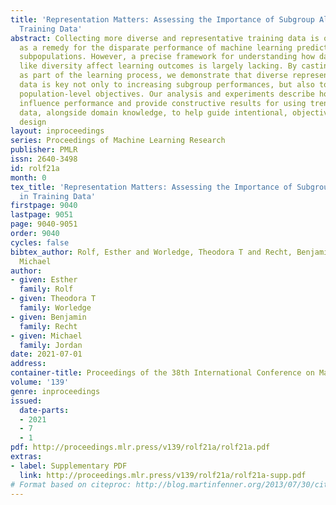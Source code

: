 ```yaml
---
title: 'Representation Matters: Assessing the Importance of Subgroup Allocations in
  Training Data'
abstract: Collecting more diverse and representative training data is often touted
  as a remedy for the disparate performance of machine learning predictors across
  subpopulations. However, a precise framework for understanding how dataset properties
  like diversity affect learning outcomes is largely lacking. By casting data collection
  as part of the learning process, we demonstrate that diverse representation in training
  data is key not only to increasing subgroup performances, but also to achieving
  population-level objectives. Our analysis and experiments describe how dataset compositions
  influence performance and provide constructive results for using trends in existing
  data, alongside domain knowledge, to help guide intentional, objective-aware dataset
  design
layout: inproceedings
series: Proceedings of Machine Learning Research
publisher: PMLR
issn: 2640-3498
id: rolf21a
month: 0
tex_title: 'Representation Matters: Assessing the Importance of Subgroup Allocations
  in Training Data'
firstpage: 9040
lastpage: 9051
page: 9040-9051
order: 9040
cycles: false
bibtex_author: Rolf, Esther and Worledge, Theodora T and Recht, Benjamin and Jordan,
  Michael
author:
- given: Esther
  family: Rolf
- given: Theodora T
  family: Worledge
- given: Benjamin
  family: Recht
- given: Michael
  family: Jordan
date: 2021-07-01
address:
container-title: Proceedings of the 38th International Conference on Machine Learning
volume: '139'
genre: inproceedings
issued:
  date-parts:
  - 2021
  - 7
  - 1
pdf: http://proceedings.mlr.press/v139/rolf21a/rolf21a.pdf
extras:
- label: Supplementary PDF
  link: http://proceedings.mlr.press/v139/rolf21a/rolf21a-supp.pdf
# Format based on citeproc: http://blog.martinfenner.org/2013/07/30/citeproc-yaml-for-bibliographies/
---
```

